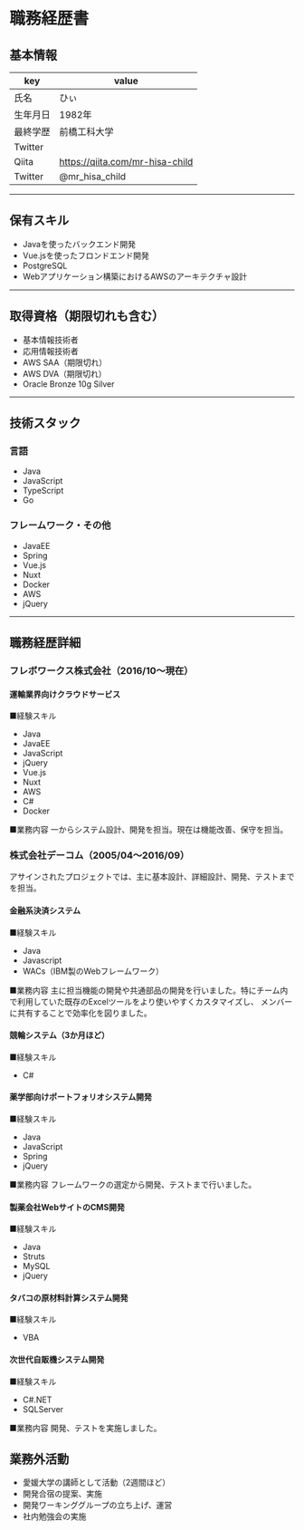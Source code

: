 # 職務経歴書

## 基本情報

|key|value|
|---|---|
|氏名|ひぃ|
|生年月日|1982年|
|最終学歴|前橋工科大学|
|Twitter||
|Qiita|https://qiita.com/mr-hisa-child|
|Twitter|@mr_hisa_child|

---

## 保有スキル

- Javaを使ったバックエンド開発
- Vue.jsを使ったフロンドエンド開発
- PostgreSQL
- Webアプリケーション構築におけるAWSのアーキテクチャ設計

---

## 取得資格（期限切れも含む）

- 基本情報技術者
- 応用情報技術者
- AWS SAA（期限切れ）
- AWS DVA（期限切れ）
- Oracle Bronze 10g Silver

---

## 技術スタック

### 言語

- Java
- JavaScript
- TypeScript
- Go

### フレームワーク・その他

- JavaEE
- Spring
- Vue.js
- Nuxt
- Docker
- AWS
- jQuery

---

## 職務経歴詳細

### フレボワークス株式会社（2016/10〜現在）

#### 運輸業界向けクラウドサービス
■経験スキル
- Java
- JavaEE
- JavaScript
- jQuery
- Vue.js
- Nuxt
- AWS
- C#
- Docker

■業務内容
一からシステム設計、開発を担当。現在は機能改善、保守を担当。

### 株式会社デーコム（2005/04〜2016/09）
アサインされたプロジェクトでは、主に基本設計、詳細設計、開発、テストまでを担当。

#### 金融系決済システム
■経験スキル
- Java
- Javascript
- WACs（IBM製のWebフレームワーク）

■業務内容
主に担当機能の開発や共通部品の開発を行いました。特にチーム内で利用していた既存のExcelツールをより使いやすくカスタマイズし、
メンバーに共有することで効率化を図りました。

#### 競輪システム（3か月ほど）

■経験スキル
- C#

#### 薬学部向けポートフォリオシステム開発

■経験スキル
- Java
- JavaScript
- Spring
- jQuery

■業務内容
フレームワークの選定から開発、テストまで行いました。

#### 製薬会社WebサイトのCMS開発

■経験スキル
- Java
- Struts
- MySQL
- jQuery

#### タバコの原材料計算システム開発
■経験スキル
- VBA

#### 次世代自販機システム開発
■経験スキル
- C#.NET
- SQLServer

■業務内容
開発、テストを実施しました。

## 業務外活動

- 愛媛大学の講師として活動（2週間ほど）
- 開発合宿の提案、実施
- 開発ワーキンググループの立ち上げ、運営
- 社内勉強会の実施
